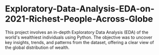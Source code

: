 # Exploratory-Data-Analysis-EDA-on-2021-Richest-People-Across-Globe
This project involves an in-depth Exploratory Data Analysis (EDA) of the world's wealthiest individuals using Python. The objective was to uncover key insights, trends, and patterns from the dataset, offering a clear view of the global distribution of wealth.

